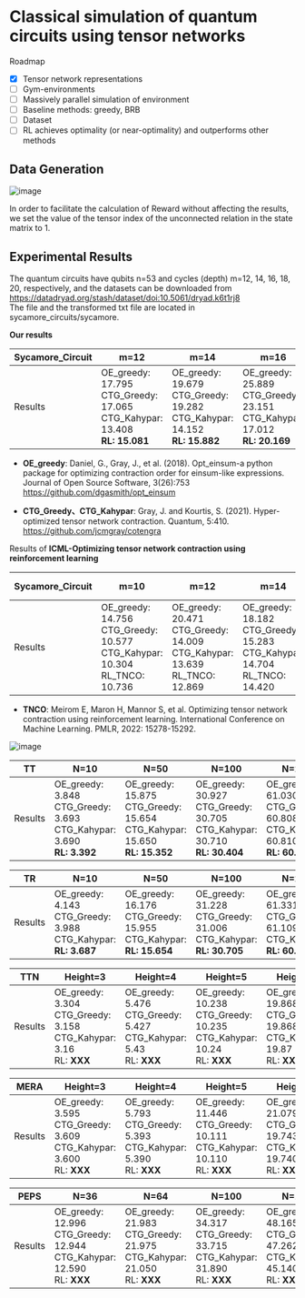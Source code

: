 # Classical simulation of quantum circuits using tensor networks

Roadmap
- [x] Tensor network representations
- [ ] Gym-environments
- [ ] Massively parallel simulation of environment
- [ ] Baseline methods: greedy, BRB
- [ ] Dataset
- [ ] RL achieves optimality (or near-optimality) and outperforms other methods

## Data Generation

![image](https://user-images.githubusercontent.com/75991833/218404111-e23e9e9b-c2ac-4648-aa04-9a7208fa7693.png)

In order to facilitate the calculation of Reward without affecting the results, we set the value of the tensor index of the unconnected relation in the state matrix to 1.

## Experimental Results

The quantum circuits have qubits n=53 and cycles (depth) m=12, 14, 16, 18, 20, respectively, and the datasets can be downloaded from https://datadryad.org/stash/dataset/doi:10.5061/dryad.k6t1rj8                                                                                                                                          
The file and the transformed txt file are located in sycamore_circuits/sycamore.

**Our results**

|Sycamore_Circuit|m=12|m=14|m=16|m=18|m=20|
|-------|------- | -----|------ |------ |------ |
|Results|OE_greedy: 17.795<br>CTG_Greedy: 17.065<br>CTG_Kahypar: 13.408<br>**RL: 15.081**|OE_greedy: 19.679<br>CTG_Greedy: 19.282<br>CTG_Kahypar: 14.152<br>**RL: 15.882**|OE_greedy: 25.889<br>CTG_Greedy: 23.151<br>CTG_Kahypar: 17.012<br>**RL: 20.169**|OE_greedy: 26.793<br>CTG_Greedy: 23.570<br>CTG_Kahypar: 17.684<br>**RL: 20.091**|OE_greedy: 26.491<br>CTG_Greedy: 25.623<br>CTG_Kahypar: 18.826<br>**RL: 22.738**|

- **OE_greedy**: Daniel, G., Gray, J., et al. (2018). Opt\_einsum-a python package for optimizing contraction order for einsum-like expressions. Journal of Open Source Software, 3(26):753
https://github.com/dgasmith/opt_einsum

- **CTG_Greedy、CTG_Kahypar**: Gray, J. and Kourtis, S. (2021). Hyper-optimized tensor network contraction. Quantum, 5:410.
https://github.com/jcmgray/cotengra

Results of **ICML-Optimizing tensor network contraction using reinforcement learning**

|Sycamore_Circuit | m=10 | m=12|m=14|m=16 (Not-Giving)| m=18 (Not-Giving) | m=20 |
|-------| ----|------- | -----|------ |------ |------ |
|Results|OE_greedy: 14.756<br>CTG_Greedy: 10.577<br>CTG_Kahypar: 10.304<br>RL_TNCO: 10.736|OE_greedy: 20.471<br>CTG_Greedy: 14.009<br>CTG_Kahypar: 13.639<br>RL_TNCO: 12.869|OE_greedy: 18.182<br>CTG_Greedy: 15.283<br>CTG_Kahypar: 14.704<br>RL_TNCO: 14.420|OE_greedy: <br>CTG_Greedy: <br>CTG_Kahypar: <br>RL_TNCO: |OE_greedy: <br>CTG_Greedy: <br>CTG_Kahypar: <br>RL_TNCO: |OE_greedy: 31.310<br>CTG_Greedy: 18.934<br>CTG_Kahypar: 18.765<br>RL_TNCO: 18.544|

- **TNCO**: Meirom E, Maron H, Mannor S, et al. Optimizing tensor network contraction using reinforcement learning. International Conference on Machine Learning. PMLR, 2022: 15278-15292.

![image](https://user-images.githubusercontent.com/75991833/227595309-a341713d-0247-4f3b-a12b-d94ac74af351.png)


|TT|N=10|N=50|N=100|N=200|N=400|N=600|N=800|N=1000|N=1500|N=2000|
|-------| ----|------- | -----|------| ----|------- | -----|------ | -----|------ |
|Results|OE_greedy: 3.848<br>CTG_Greedy: 3.693<br>CTG_Kahypar: 3.690<br>**RL: 3.392**|OE_greedy: 15.875<br>CTG_Greedy: 15.654 <br>CTG_Kahypar: 15.650<br>**RL: 15.352**|OE_greedy: 30.927<br>CTG_Greedy: 30.705<br>CTG_Kahypar: 30.710<br>**RL: 30.404**|OE_greedy: 61.030<br>CTG_Greedy: 60.808<br>CTG_Kahypar: 60.810<br>**RL: 60.507**|OE_greedy: 121.236<br>CTG_Greedy: 121.014<br>CTG_Kahypar: 121.010<br>**RL: 120.713**|OE_greedy:  181.442<br>CTG_Greedy: 181.220<br>CTG_Kahypar: 181.220<br>**RL: 180.919**|OE_greedy: 241.648<br>CTG_Greedy: 241.426<br>CTG_Kahypar: 241.430<br>**RL: 241.125**|OE_greedy: 301.854<br>CTG_Greedy: 301.632<br>CTG_Kahypar: 301.630<br>**RL: 301.331**|OE_greedy: N<br>CTG_Greedy: N<br>CTG_Kahypar: 452.150<br>**RL: 451.846**|OE_greedy: N<br>CTG_Greedy: N<br>CTG_Kahypar: 602.660<br>**RL: 602.361**|

|TR|N=10|N=50|N=100|N=200|N=400|N=600|N=800|N=1000|N=1500|N=2000|
|-------| ----|------- | -----|------| ----|------- | -----|------ | -----|------ |
|Results|OE_greedy: 4.143<br>CTG_Greedy: 3.988<br>CTG_Kahypar: <br>**RL: 3.687**|OE_greedy: 16.176<br>CTG_Greedy: 15.955<br>CTG_Kahypar: <br>**RL: 15.654**|OE_greedy: 31.228<br>CTG_Greedy: 31.006<br>CTG_Kahypar: <br>**RL: 30.705**|OE_greedy: 61.331<br>CTG_Greedy: 61.109<br>CTG_Kahypar: <br>**RL: 60.808**|OE_greedy: 121.537<br>CTG_Greedy: 121.315<br>CTG_Kahypar: <br>**RL: 121.014**|OE_greedy: 181.743<br>CTG_Greedy: 181.521<br>CTG_Kahypar: <br>RL: 181.220|OE_greedy: 241.949<br>CTG_Greedy: 241.727<br>CTG_Kahypar: <br>**RL: 241.426**|OE_greedy: 302.155<br>CTG_Greedy: 301.933<br>CTG_Kahypar: <br>RL: 301.632|OE_greedy: <br>CTG_Greedy: <br>CTG_Kahypar: <br>**RL: 452.147**|OE_greedy: <br>CTG_Greedy: <br>CTG_Kahypar: <br>**RL: 602.662**|



|TTN|Height=3|Height=4|Height=5|Height=6|Height=7|Height=8|Height=9|Height=10|
|-------| ----|------- | -----|------ |------ |------ |------ |------ |
|Results|OE_greedy: 3.304<br>CTG_Greedy: 3.158<br>CTG_Kahypar: 3.16<br>RL: **XXX**|OE_greedy: 5.476<br>CTG_Greedy: 5.427<br>CTG_Kahypar: 5.43<br>RL: **XXX**|OE_greedy: 10.238<br>CTG_Greedy: 10.235<br>CTG_Kahypar: 10.24<br>RL: **XXX**|OE_greedy: 19.868<br>CTG_Greedy: 19.868<br>CTG_Kahypar: 19.87<br>RL: **XXX**|OE_greedy: 39.134<br>CTG_Greedy: 39.134<br>CTG_Kahypar: 39.13<br>RL: **XXX**|OE_greedy: 77.666<br>CTG_Greedy: 77.666<br>CTG_Kahypar: 77.67<br>RL: **XXX**|OE_greedy: 154.729<br>CTG_Greedy: 154.729<br>CTG_Kahypar: 154.730<br>RL: **XXX**|OE_greedy: N<br>CTG_Greedy: N<br>CTG_Kahypar: 308.860<br>RL: **XXX**|



|MERA|Height=3|Height=4|Height=5|Height=6|Height=7|Height=8|Height=9|Height=10|
|-------| ----|------- | -----|------ |------ |------ |------ |------ |
|Results|OE_greedy: 3.595<br>CTG_Greedy: 3.609<br>CTG_Kahypar: 3.600<br>RL: **XXX**|OE_greedy: 5.793<br>CTG_Greedy: 5.393<br>CTG_Kahypar: 5.390<br>RL: **XXX**|OE_greedy: 11.446<br>CTG_Greedy: 10.111<br>CTG_Kahypar: 10.110<br>RL: **XXX**|OE_greedy: 21.079<br>CTG_Greedy: 19.743<br>CTG_Kahypar: 19.740<br>RL: **XXX**|OE_greedy: 39.009<br>CTG_Greedy: 39.009<br>CTG_Kahypar: 39.010<br>RL: **XXX**|OE_greedy: 77.541<br>CTG_Greedy: 77.541<br>CTG_Kahypar: 77.540<br>RL: **XXX**|OE_greedy: 154.604<br>CTG_Greedy: 154.604<br>CTG_Kahypar: 154.600<br>RL: **XXX**|OE_greedy: N<br>CTG_Greedy: N<br>CTG_Kahypar: 308.730<br>RL: **XXX**|

|PEPS|N=36|N=64|N=100|N=144|N=196|N=256|
|-------| ----|------- | -----|------ |------ |------ |
|Results|OE_greedy: 12.996<br>CTG_Greedy: 12.944<br>CTG_Kahypar: 12.590<br>RL: **XXX**|OE_greedy: 21.983<br>CTG_Greedy: 21.975<br>CTG_Kahypar: 21.050<br>RL: **XXX**|OE_greedy: 34.317<br>CTG_Greedy: 33.715<br>CTG_Kahypar: 31.890<br>RL: **XXX**|OE_greedy: 48.165<br>CTG_Greedy: 47.262<br>CTG_Kahypar: 45.140<br>RL: **XXX**|OE_greedy: 64.420<br>CTG_Greedy: 64.420<br>CTG_Kahypar: 60.790<br>RL: **XXX**|OE_greedy: 83.084<br>CTG_Greedy: 82.783<br>CTG_Kahypar: 78.850<br>RL: **XXX**|


